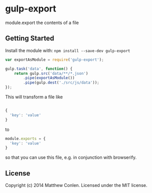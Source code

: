 # gulp-export 

module.export the contents of a file

## Getting Started
Install the module with: `npm install --save-dev gulp-export`

```javascript
var exportAsModule = require('gulp-export');

gulp.task('data', function() {
    return gulp.src('data/**/*.json')
        .pipe(exportAsModule())
        .pipe(gulp.dest('./src/js/data'));
});
```

This will transform a file like

```js

{
  'key': 'value'
}
```

to 

```js
module.exports = {
  'key': 'value'
}
```

so that you can use this file, e.g. in conjunction with browserify.

## License
Copyright (c) 2014 Matthew Conlen. Licensed under the MIT license.
